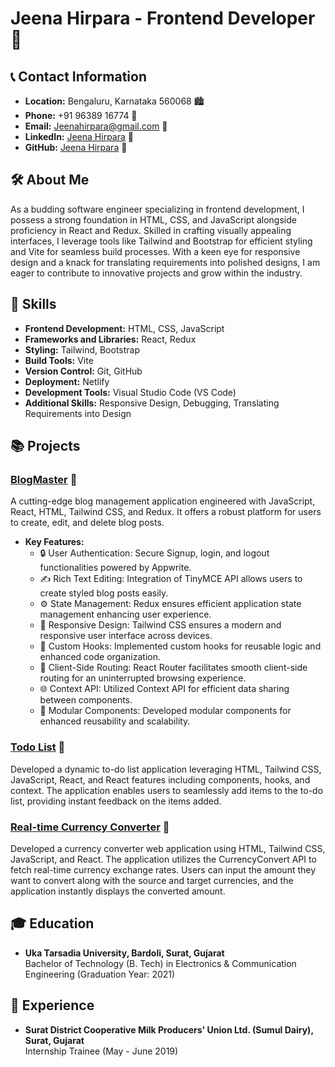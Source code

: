 # Jeena Hirpara - Frontend Developer 🚀

## 📞 Contact Information
- **Location:** Bengaluru, Karnataka 560068 🏙️
- **Phone:** +91 96389 16774 📱
- **Email:** [Jeenahirpara@gmail.com](mailto:Jeenahirpara@gmail.com) 📧
- **LinkedIn:** [Jeena Hirpara](https://www.linkedin.com/in/jeenahirpara/) 🔗
- **GitHub:** [Jeena Hirpara](https://github.com/jeenahirpara) 🐙

## 🛠️ About Me
As a budding software engineer specializing in frontend development, I possess a strong foundation in HTML, CSS, and JavaScript alongside proficiency in React and Redux. Skilled in crafting visually appealing interfaces, I leverage tools like Tailwind and Bootstrap for efficient styling and Vite for seamless build processes. With a keen eye for responsive design and a knack for translating requirements into polished designs, I am eager to contribute to innovative projects and grow within the industry.

## 🚀 Skills
- **Frontend Development:** HTML, CSS, JavaScript
- **Frameworks and Libraries:** React, Redux
- **Styling:** Tailwind, Bootstrap
- **Build Tools:** Vite
- **Version Control:** Git, GitHub
- **Deployment:** Netlify
- **Development Tools:** Visual Studio Code (VS Code)
- **Additional Skills:** Responsive Design, Debugging, Translating Requirements into Design

## 📚 Projects

### [BlogMaster](https://blogmaster1.netlify.app/) 📝
A cutting-edge blog management application engineered with JavaScript, React, HTML, Tailwind CSS, and Redux. It offers a robust platform for users to create, edit, and delete blog posts.
- **Key Features:**
  - 🔒 User Authentication: Secure Signup, login, and logout functionalities powered by Appwrite.
  - ✍️ Rich Text Editing: Integration of TinyMCE API allows users to create styled blog posts easily.
  - ⚙️ State Management: Redux ensures efficient application state management enhancing user experience.
  - 📱 Responsive Design: Tailwind CSS ensures a modern and responsive user interface across devices.
  - 🔄 Custom Hooks: Implemented custom hooks for reusable logic and enhanced code organization.
  - 🧭 Client-Side Routing: React Router facilitates smooth client-side routing for an uninterrupted browsing experience.
  - 🌐 Context API: Utilized Context API for efficient data sharing between components.
  - 🧩 Modular Components: Developed modular components for enhanced reusability and scalability.

### [Todo List](https://jeenatodolist.netlify.app/) 📝
Developed a dynamic to-do list application leveraging HTML, Tailwind CSS, JavaScript, React, and React features including components, hooks, and context. The application enables users to seamlessly add items to the to-do list, providing instant feedback on the items added.

### [Real-time Currency Converter](https://jeenacurrencyconverter.netlify.app/) 💱
Developed a currency converter web application using HTML, Tailwind CSS, JavaScript, and React. The application utilizes the CurrencyConvert API to fetch real-time currency exchange rates. Users can input the amount they want to convert along with the source and target currencies, and the application instantly displays the converted amount.

## 🎓 Education
- **Uka Tarsadia University, Bardoli, Surat, Gujarat**  
  Bachelor of Technology (B. Tech) in Electronics & Communication Engineering (Graduation Year: 2021)

## 💼 Experience
- **Surat District Cooperative Milk Producers'​ Union Ltd. (Sumul Dairy), Surat, Gujarat**  
  Internship Trainee (May - June 2019)

